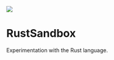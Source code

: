 <a href="https://github.com/moddyz/RustSandbox/actions?query=workflow%3A%22Build+and+test%22"><img src="https://github.com/moddyz/RustSandbox/workflows/Build%20and%20test/badge.svg"/></a>

# RustSandbox

Experimentation with the Rust language.
